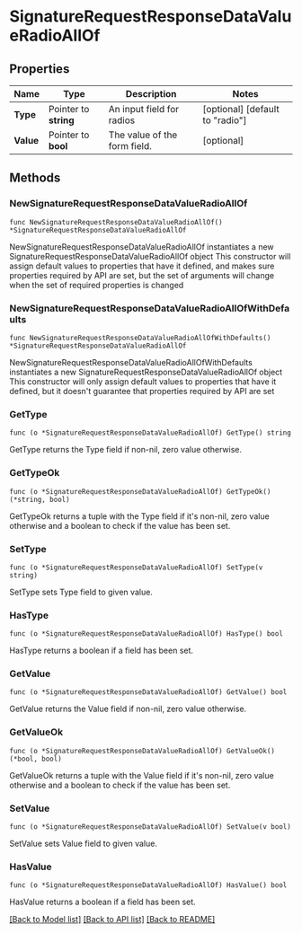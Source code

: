 # SignatureRequestResponseDataValueRadioAllOf

## Properties

Name | Type | Description | Notes
------------ | ------------- | ------------- | -------------
**Type** | Pointer to **string** | An input field for radios | [optional] [default to "radio"]
**Value** | Pointer to **bool** | The value of the form field. | [optional] 

## Methods

### NewSignatureRequestResponseDataValueRadioAllOf

`func NewSignatureRequestResponseDataValueRadioAllOf() *SignatureRequestResponseDataValueRadioAllOf`

NewSignatureRequestResponseDataValueRadioAllOf instantiates a new SignatureRequestResponseDataValueRadioAllOf object
This constructor will assign default values to properties that have it defined,
and makes sure properties required by API are set, but the set of arguments
will change when the set of required properties is changed

### NewSignatureRequestResponseDataValueRadioAllOfWithDefaults

`func NewSignatureRequestResponseDataValueRadioAllOfWithDefaults() *SignatureRequestResponseDataValueRadioAllOf`

NewSignatureRequestResponseDataValueRadioAllOfWithDefaults instantiates a new SignatureRequestResponseDataValueRadioAllOf object
This constructor will only assign default values to properties that have it defined,
but it doesn't guarantee that properties required by API are set

### GetType

`func (o *SignatureRequestResponseDataValueRadioAllOf) GetType() string`

GetType returns the Type field if non-nil, zero value otherwise.

### GetTypeOk

`func (o *SignatureRequestResponseDataValueRadioAllOf) GetTypeOk() (*string, bool)`

GetTypeOk returns a tuple with the Type field if it's non-nil, zero value otherwise
and a boolean to check if the value has been set.

### SetType

`func (o *SignatureRequestResponseDataValueRadioAllOf) SetType(v string)`

SetType sets Type field to given value.

### HasType

`func (o *SignatureRequestResponseDataValueRadioAllOf) HasType() bool`

HasType returns a boolean if a field has been set.

### GetValue

`func (o *SignatureRequestResponseDataValueRadioAllOf) GetValue() bool`

GetValue returns the Value field if non-nil, zero value otherwise.

### GetValueOk

`func (o *SignatureRequestResponseDataValueRadioAllOf) GetValueOk() (*bool, bool)`

GetValueOk returns a tuple with the Value field if it's non-nil, zero value otherwise
and a boolean to check if the value has been set.

### SetValue

`func (o *SignatureRequestResponseDataValueRadioAllOf) SetValue(v bool)`

SetValue sets Value field to given value.

### HasValue

`func (o *SignatureRequestResponseDataValueRadioAllOf) HasValue() bool`

HasValue returns a boolean if a field has been set.


[[Back to Model list]](../README.md#documentation-for-models) [[Back to API list]](../README.md#documentation-for-api-endpoints) [[Back to README]](../README.md)


